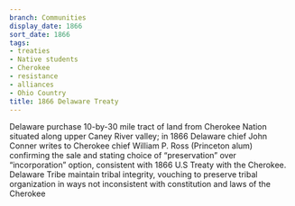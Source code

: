 ```yaml
---
branch: Communities
display_date: 1866
sort_date: 1866
tags:
- treaties
- Native students
- Cherokee
- resistance
- alliances
- Ohio Country
title: 1866 Delaware Treaty
---
```


Delaware purchase 10-by-30 mile tract of land from Cherokee Nation situated along upper Caney River valley; in 1866 Delaware chief John Conner writes to Cherokee chief William P. Ross (Princeton alum) confirming the sale and stating choice of “preservation” over “incorporation” option, consistent with 1866 U.S Treaty with the Cherokee. Delaware Tribe maintain tribal integrity, vouching to preserve tribal organization in ways not inconsistent with constitution and laws of the Cherokee